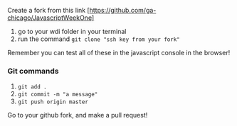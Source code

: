 Create a fork from this link [https://github.com/ga-chicago/JavascriptWeekOne]

1.  go to your wdi folder in your terminal 
2.  run the command `git clone "ssh key from your fork"`

Remember you can test all of these in the javascript console in the browser!


### Git commands

1.  `git add .`
2.  `git commit -m "a message"`
3.  `git push origin master`



Go to your github fork, and make a pull request!

